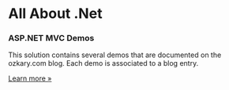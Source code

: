<h1>All About .Net</h1>
<h3>ASP.NET MVC Demos</h3>
<p class="lead">This solution contains several demos that are documented on the ozkary.com blog. Each demo is associated to a blog entry.</p>
<p><a href="http://ozkary.com" target="_new" class="btn btn-primary btn-lg">Learn more &raquo;</a></p>
